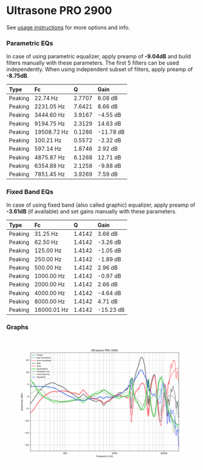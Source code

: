 # Ultrasone PRO 2900
See [usage instructions](https://github.com/jaakkopasanen/AutoEq#usage) for more options and info.

### Parametric EQs
In case of using parametric equalizer, apply preamp of **-9.04dB** and build filters manually
with these parameters. The first 5 filters can be used independently.
When using independent subset of filters, apply preamp of **-8.75dB**.

| Type    | Fc          |      Q | Gain      |
|:--------|:------------|:-------|:----------|
| Peaking | 22.74 Hz    | 2.7707 | 6.08 dB   |
| Peaking | 2231.05 Hz  | 7.6421 | 8.66 dB   |
| Peaking | 3444.60 Hz  | 3.9167 | -4.55 dB  |
| Peaking | 9194.75 Hz  | 2.3129 | 14.63 dB  |
| Peaking | 19508.72 Hz | 0.1286 | -11.78 dB |
| Peaking | 100.21 Hz   | 0.5572 | -2.32 dB  |
| Peaking | 597.14 Hz   | 1.8746 | 2.92 dB   |
| Peaking | 4875.87 Hz  | 6.1268 | 12.71 dB  |
| Peaking | 6354.88 Hz  | 2.1258 | -9.88 dB  |
| Peaking | 7851.45 Hz  | 3.9269 | 7.59 dB   |

### Fixed Band EQs
In case of using fixed band (also called graphic) equalizer, apply preamp of **-3.61dB**
(if available) and set gains manually with these parameters.

| Type    | Fc          |      Q | Gain      |
|:--------|:------------|:-------|:----------|
| Peaking | 31.25 Hz    | 1.4142 | 3.66 dB   |
| Peaking | 62.50 Hz    | 1.4142 | -3.26 dB  |
| Peaking | 125.00 Hz   | 1.4142 | -1.05 dB  |
| Peaking | 250.00 Hz   | 1.4142 | -1.89 dB  |
| Peaking | 500.00 Hz   | 1.4142 | 2.96 dB   |
| Peaking | 1000.00 Hz  | 1.4142 | -0.97 dB  |
| Peaking | 2000.00 Hz  | 1.4142 | 2.66 dB   |
| Peaking | 4000.00 Hz  | 1.4142 | -4.64 dB  |
| Peaking | 8000.00 Hz  | 1.4142 | 4.71 dB   |
| Peaking | 16000.01 Hz | 1.4142 | -15.23 dB |

### Graphs
![](./Ultrasone%20PRO%202900.png)